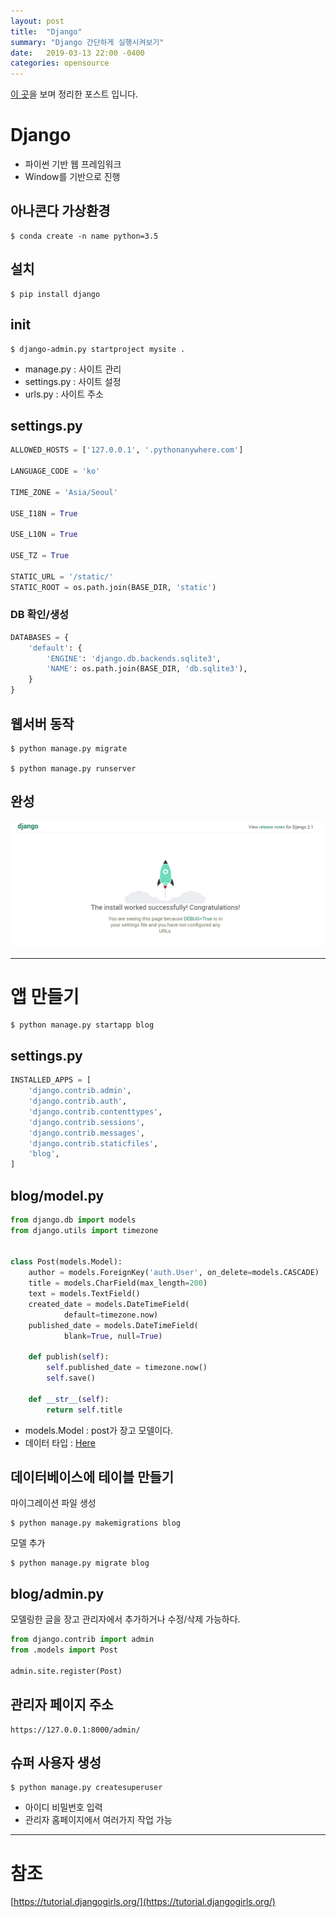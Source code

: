 ```yaml
---
layout: post
title:  "Django"
summary: "Django 간단하게 실행시켜보기"
date:   2019-03-13 22:00 -0400
categories: opensource
---
```


[이 곳](https://tutorial.djangogirls.org/)을 보며 정리한 포스트 입니다.

# Django
- 파이썬 기반 웹 프레임워크
- Window를 기반으로 진행

## 아나콘다 가상환경

```
$ conda create -n name python=3.5
```

## 설치

```
$ pip install django
```

## init

```
$ django-admin.py startproject mysite .
```

- manage.py : 사이트 관리
- settings.py : 사이트 설정
- urls.py : 사이트 주소


## settings.py

```python
ALLOWED_HOSTS = ['127.0.0.1', '.pythonanywhere.com']

LANGUAGE_CODE = 'ko'

TIME_ZONE = 'Asia/Seoul'

USE_I18N = True

USE_L10N = True

USE_TZ = True

STATIC_URL = '/static/'
STATIC_ROOT = os.path.join(BASE_DIR, 'static')
```

### DB 확인/생성
```python
DATABASES = {
    'default': {
        'ENGINE': 'django.db.backends.sqlite3',
        'NAME': os.path.join(BASE_DIR, 'db.sqlite3'),
    }
}
```

## 웹서버 동작

```
$ python manage.py migrate

$ python manage.py runserver
```

## 완성



![first](/assets/img/post_img/jango/first.PNG)



---

# 앱 만들기

```
$ python manage.py startapp blog
```

## settings.py

```python
INSTALLED_APPS = [
    'django.contrib.admin',
    'django.contrib.auth',
    'django.contrib.contenttypes',
    'django.contrib.sessions',
    'django.contrib.messages',
    'django.contrib.staticfiles',
    'blog',
]
```

## blog/model.py

```python
from django.db import models
from django.utils import timezone


class Post(models.Model):
    author = models.ForeignKey('auth.User', on_delete=models.CASCADE)
    title = models.CharField(max_length=200)
    text = models.TextField()
    created_date = models.DateTimeField(
            default=timezone.now)
    published_date = models.DateTimeField(
            blank=True, null=True)

    def publish(self):
        self.published_date = timezone.now()
        self.save()

    def __str__(self):
        return self.title
```

- models.Model : post가 장고 모델이다.
- 데이터 타입 : [Here](https://docs.djangoproject.com/en/2.0/ref/models/fields/#field-types)

## 데이터베이스에 테이블 만들기

마이그레이션 파일 생성

```
$ python manage.py makemigrations blog
```

모델 추가

```
$ python manage.py migrate blog
```

## blog/admin.py

모델링한 글을 장고 관리자에서 추가하거나 수정/삭제 가능하다.

```python
from django.contrib import admin
from .models import Post

admin.site.register(Post)
```

## 관리자 페이지 주소

```
https://127.0.0.1:8000/admin/
```

## 슈퍼 사용자 생성

```
$ python manage.py createsuperuser
```

- 아이디 비밀번호 입력
- 관리자 홈페이지에서 여러가지 작업 가능

---

# 참조
[https://tutorial.djangogirls.org/](https://tutorial.djangogirls.org/)
